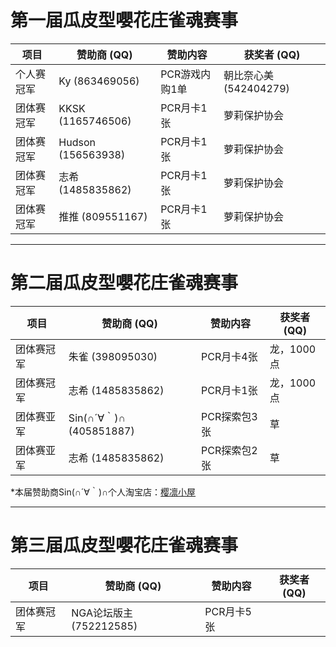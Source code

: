 # 第一届瓜皮型嚶花庄雀魂赛事

| 项目         | 赞助商 (QQ)       | 赞助内容   |获奖者 (QQ)|
| ------------ | ----------------- | ------ | ------ |
| 个人赛冠军 | Ky (863469056)  |PCR游戏内购1单|朝比奈心美 (542404279)
| 团体赛冠军 | KKSK (1165746506)|PCR月卡1张|萝莉保护协会|
| 团体赛冠军 | Hudson (156563938)|PCR月卡1张|萝莉保护协会|
| 团体赛冠军 | 志希 (1485835862)|PCR月卡1张|萝莉保护协会|
| 团体赛冠军 | 推推 (809551167)|PCR月卡1张|萝莉保护协会|

---
# 第二届瓜皮型嚶花庄雀魂赛事

| 项目         | 赞助商 (QQ)       | 赞助内容   |获奖者 (QQ)|
| ------------ | ----------------- | ------ | ------ |
| 团体赛冠军 | 朱雀 (398095030)|PCR月卡4张|龙，1000点|
| 团体赛冠军 | 志希 (1485835862)|PCR月卡1张|龙，1000点|
| 团体赛亚军 | Sin(∩´∀｀)∩　(405851887)|PCR探索包3张|草|
| 团体赛亚军 | 志希 (1485835862)|PCR探索包2张|草|

*本届赞助商Sin(∩´∀｀)∩个人淘宝店：[樱凛小屋](https://shop260111588.taobao.com/shop/view_shop.htm?spm=a1z09.2.0.0.51672e8dY8hUAN&user_number_id=1824095865)

---
# 第三届瓜皮型嚶花庄雀魂赛事

| 项目         | 赞助商 (QQ)       | 赞助内容   |获奖者 (QQ)|
| ------------ | ----------------- | ------ | ------ |
| 团体赛冠军 | NGA论坛版主 (752212585) | PCR月卡5张 |  |